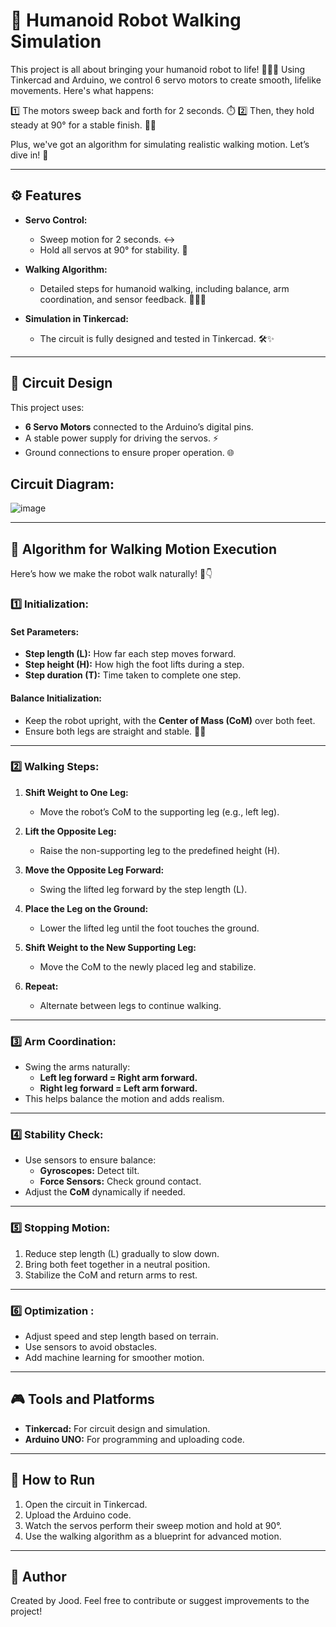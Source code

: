 # 🤖 Humanoid Robot Walking Simulation

This project is all about bringing your humanoid robot to life! 🚶‍♂️✨ Using Tinkercad and Arduino, we control 6 servo motors to create smooth, lifelike movements. Here's what happens:

1️⃣ The motors sweep back and forth for 2 seconds. ⏱️
2️⃣ Then, they hold steady at 90° for a stable finish. 🛑🦾

Plus, we've got an algorithm for simulating realistic walking motion. Let’s dive in! 🎉

---

## ⚙️ Features

- **Servo Control:**
  - Sweep motion for 2 seconds. ↔️
  - Hold all servos at 90° for stability. 🎯

- **Walking Algorithm:**
  - Detailed steps for humanoid walking, including balance, arm coordination, and sensor feedback. 🚶‍♀️🦾

- **Simulation in Tinkercad:**
  - The circuit is fully designed and tested in Tinkercad. 🛠️✨

---

## 🔌 Circuit Design

This project uses:
- **6 Servo Motors** connected to the Arduino’s digital pins.
- A stable power supply for driving the servos. ⚡
- Ground connections to ensure proper operation. 🌐

##  **Circuit Diagram:**
![image](https://github.com/user-attachments/assets/a62326f6-8b0c-49bb-8a91-c11c62fdd34f)


---

## 🧠 Algorithm for Walking Motion Execution

Here’s how we make the robot walk naturally! 🦿👇

### 1️⃣ **Initialization:**
#### Set Parameters:
- **Step length (L):** How far each step moves forward.
- **Step height (H):** How high the foot lifts during a step.
- **Step duration (T):** Time taken to complete one step.

#### Balance Initialization:
- Keep the robot upright, with the **Center of Mass (CoM)** over both feet.
- Ensure both legs are straight and stable. 🚶‍♂️

---

### 2️⃣ **Walking Steps:**

1. **Shift Weight to One Leg:**
   - Move the robot’s CoM to the supporting leg (e.g., left leg). 

2. **Lift the Opposite Leg:**
   - Raise the non-supporting leg to the predefined height (H). 

3. **Move the Opposite Leg Forward:**
   - Swing the lifted leg forward by the step length (L). 

4. **Place the Leg on the Ground:**
   - Lower the lifted leg until the foot touches the ground. 

5. **Shift Weight to the New Supporting Leg:**
   - Move the CoM to the newly placed leg and stabilize. 

6. **Repeat:**
   - Alternate between legs to continue walking. 

---

### 3️⃣ **Arm Coordination:**
- Swing the arms naturally:
  - **Left leg forward = Right arm forward.**
  - **Right leg forward = Left arm forward.** 
- This helps balance the motion and adds realism. 

---

### 4️⃣ **Stability Check:**
- Use sensors to ensure balance:
  - **Gyroscopes:** Detect tilt. 
  - **Force Sensors:** Check ground contact. 
- Adjust the **CoM** dynamically if needed. 

---

### 5️⃣ **Stopping Motion:**
1. Reduce step length (L) gradually to slow down.
2. Bring both feet together in a neutral position. 
3. Stabilize the CoM and return arms to rest. 

---

### 6️⃣ **Optimization :**
- Adjust speed and step length based on terrain. 
- Use sensors to avoid obstacles.
- Add machine learning for smoother motion.

---

## 🎮 Tools and Platforms
- **Tinkercad:** For circuit design and simulation. 
- **Arduino UNO:** For programming and uploading code.

---

## 🚀 How to Run
1. Open the circuit in Tinkercad.
2. Upload the Arduino code.
3. Watch the servos perform their sweep motion and hold at 90°.
4. Use the walking algorithm as a blueprint for advanced motion. 

---

## 👤 Author
Created by Jood. Feel free to contribute or suggest improvements to the project!

